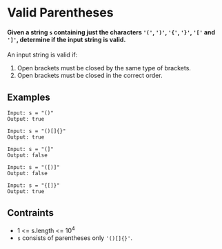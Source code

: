 # Valid Parentheses
#### Given a string ```s``` containing just the characters ```'('```, ```')'```, ```'{'```, ```'}'```, ```'['``` and ```']'```, determine if the input string is valid.

An input string is valid if:
1. Open brackets must be closed by the same type of brackets.
2. Open brackets must be closed in the correct order.

## Examples
```
Input: s = "()"
Output: true
```
```
Input: s = "()[]{}"
Output: true
```
```
Input: s = "(]"
Output: false
```
```
Input: s = "([)]"
Output: false
```
```
Input: s = "{[]}"
Output: true
```
## Contraints
* 1 <= s.length <= 10<sup>4</sup>
* ```s``` consists of parentheses only ```'()[]{}'```.
